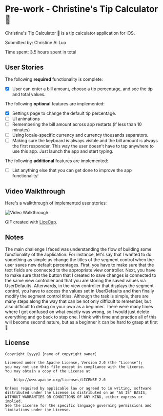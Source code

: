 # Pre-work - Christine's Tip Calculator 💖

Christine's Tip Calculator 💖 is a tip calculator application for iOS.

Submitted by: Christine Ai Luo

Time spent: 3.5 hours spent in total

## User Stories

The following **required** functionality is complete:

* [x] User can enter a bill amount, choose a tip percentage, and see the tip and total values.

The following **optional** features are implemented:
* [x] Settings page to change the default tip percentage.
* [ ] UI animations
* [ ] Remembering the bill amount across app restarts (if less than 10 minutes)
* [ ] Using locale-specific currency and currency thousands separators.
* [ ] Making sure the keyboard is always visible and the bill amount is always the first responder. This way the user doesn't have to tap anywhere to use this app. Just launch the app and start typing.

The following **additional** features are implemented:

- [ ] List anything else that you can get done to improve the app functionality!

## Video Walkthrough 

Here's a walkthrough of implemented user stories:

<img src='http://g.recordit.co/OG9FHnlNLc.gif' title='Video Walkthrough' width='' alt='Video Walkthrough' />

GIF created with [LiceCap](http://www.cockos.com/licecap/).

## Notes

The main challenge I faced was understanding the flow of building some functionality of the application. For instance, let's say that I wanted to do something as simple as change the titles of the segment control when the user saves new default percentages. First, you have to make sure that the text fields are connected to the appropriate view controller. Next, you have to make sure that the button that I created to save changes is connected to the same view controller and that you are storing the saved values via UserDefaults. Afterwards, in the view controller that displays the segment control, you have to access the values set in UserDefaults and then finally modify the segment control titles. Although the task is simple, there are many steps along the way that can be not only difficult to remember, but also difficult to debug on your own as a beginner. There were many times where I got confused on what exactly was wrong, so I would just delete everything and go back to step one. I think with time and practice all of this will become second nature, but as a beginner it can be hard to grasp at first 🤗

## License

    Copyright [yyyy] [name of copyright owner]

    Licensed under the Apache License, Version 2.0 (the "License");
    you may not use this file except in compliance with the License.
    You may obtain a copy of the License at

        http://www.apache.org/licenses/LICENSE-2.0

    Unless required by applicable law or agreed to in writing, software
    distributed under the License is distributed on an "AS IS" BASIS,
    WITHOUT WARRANTIES OR CONDITIONS OF ANY KIND, either express or implied.
    See the License for the specific language governing permissions and
    limitations under the License.
